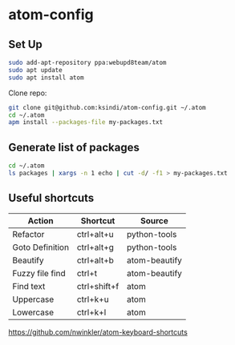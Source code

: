 # atom-config

## Set Up

```bash
sudo add-apt-repository ppa:webupd8team/atom
sudo apt update
sudo apt install atom
```

Clone repo:

```bash
git clone git@github.com:ksindi/atom-config.git ~/.atom
cd ~/.atom
apm install --packages-file my-packages.txt
```

## Generate list of packages

```bash
cd ~/.atom
ls packages | xargs -n 1 echo | cut -d/ -f1 > my-packages.txt
```

## Useful shortcuts

| Action          | Shortcut     | Source        |
| --------------- | ------------ | ------------- |
| Refactor        | ctrl+alt+u   | python-tools  |
| Goto Definition | ctrl+alt+g   | python-tools  |
| Beautify         | ctrl+alt+b   | atom-beautify |
| Fuzzy file find | ctrl+t       | atom-beautify |
| Find text       | ctrl+shift+f | atom          |
| Uppercase       | ctrl+k+u     | atom          |
| Lowercase       | ctrl+k+l     | atom          |

https://github.com/nwinkler/atom-keyboard-shortcuts

